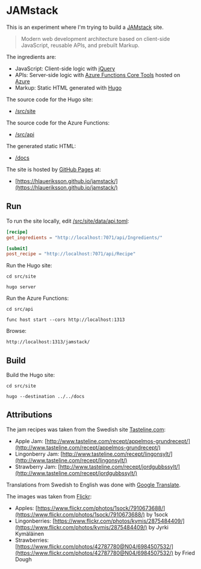 # JAMstack

This is an experiment where I'm trying to build a [JAMstack](https://jamstack.org) site.

> Modern web development architecture based on client-side JavaScript, reusable APIs, and prebuilt Markup.

The ingredients are:

* JavaScript: Client-side logic with [jQuery](https://jquery.com)
* APIs: Server-side logic with [Azure Functions Core Tools](https://www.npmjs.com/package/azure-functions-core-tools) hosted on [Azure](https://azure.microsoft.com/en-us/services/functions/)
* Markup: Static HTML generated with [Hugo](https://gohugo.io)

The source code for the Hugo site:

* [/src/site](/src/site)

The source code for the Azure Functions:
* [/src/api](/src/api)

The generated static HTML:

* [/docs](/docs)

The site is hosted by [GitHub Pages](https://pages.github.com) at:

* [https://hlaueriksson.github.io/jamstack/](https://hlaueriksson.github.io/jamstack/)

## Run

To run the site locally, edit [/src/site/data/api.toml](/src/site/data/api.toml):

```toml
[recipe]
get_ingredients = "http://localhost:7071/api/Ingredients/"

[submit]
post_recipe = "http://localhost:7071/api/Recipe"
```

Run the Hugo site:

`cd src/site`

`hugo server`

Run the Azure Functions:

`cd src/api`

`func host start --cors http://localhost:1313`

Browse:

`http://localhost:1313/jamstack/`

## Build

Build the Hugo site:

`cd src/site`

`hugo --destination ../../docs`

## Attributions

The jam recipes was taken from the Swedish site [Tasteline.com](http://www.tasteline.com):

* Apple Jam: [http://www.tasteline.com/recept/appelmos-grundrecept/](http://www.tasteline.com/recept/appelmos-grundrecept/)
* Lingonberry Jam: [http://www.tasteline.com/recept/lingonsylt/](http://www.tasteline.com/recept/lingonsylt/)
* Strawberry Jam: [http://www.tasteline.com/recept/jordgubbssylt/](http://www.tasteline.com/recept/jordgubbssylt/)

Translations from Swedish to English was done with [Google Translate](https://translate.google.com/#sv/en/).

The images was taken from [Flickr](https://www.flickr.com/):

* Apples: [https://www.flickr.com/photos/1sock/7910673688/](https://www.flickr.com/photos/1sock/7910673688/) by 1sock
* Lingonberries: [https://www.flickr.com/photos/kymis/2875484409/](https://www.flickr.com/photos/kymis/2875484409/) by Jyrki Kymäläinen
* Strawberries: [https://www.flickr.com/photos/42787780@N04/6984507532/](https://www.flickr.com/photos/42787780@N04/6984507532/) by Fried Dough
